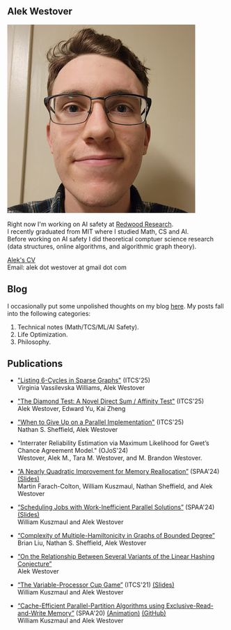 ## Alek Westover
![Alek Westover](alek.jpg)

Right now I'm working on AI safety at [Redwood Research](https://redwoodresearch.substack.com/).  
I recently graduated from MIT where I studied Math, CS and AI.  
Before working on AI safety I did theoretical comptuer science research  
(data structures, online algorithms, and algorithmic graph theory).  

[Alek's CV](cv.pdf)  
Email: alek dot westover at gmail dot com

## Blog
I occasionally put some unpolished thoughts on my blog [here](https://alekw.com).
My posts fall into the following categories:

1. Technical notes (Math/TCS/ML/AI Safety).
2. Life Optimization.
3. Philosophy.

## Publications

- ["Listing 6-Cycles in Sparse Graphs"](https://arxiv.org/abs/2411.07499) (ITCS'25)  
Virginia Vassilevska Williams, Alek Westover  

- ["The Diamond Test: A Novel Direct Sum / Affinity Test"](http://arxiv.org/abs/2409.10464) (ITCS'25)  
Alek Westover, Edward Yu, Kai Zheng  

- ["When to Give Up on a Parallel Implementation"](https://arxiv.org/abs/2408.16092) (ITCS'25)  
Nathan S. Sheffield, Alek Westover  

- "Interrater Reliability Estimation via Maximum Likelihood for Gwet’s Chance Agreement Model." (OJoS'24)  
Westover, Alek M., Tara M. Westover, and M. Brandon Westover.  

- [“A Nearly Quadratic Improvement for Memory Reallocation”](https://arxiv.org/abs/2405.12152) (SPAA'24) [(Slides)](images/alloc-presentation.pdf)  
Martin Farach-Colton, William Kuszmaul, Nathan Sheffield, and Alek Westover  

- [“Scheduling Jobs with Work-Inefficient Parallel Solutions”](https://arxiv.org/abs/2405.11986) (SPAA'24) [(Slides)](images/serpar-presentation.pdf)  
William Kuszmaul and Alek Westover  

- [“Complexity of Multiple-Hamiltonicity in Graphs of Bounded Degree”](https://arxiv.org/abs/2405.16270)  
Brian Liu, Nathan S. Sheffield, Alek Westover  

- [“On the Relationship Between Several Variants of the Linear Hashing Conjecture”](https://arxiv.org/abs/2307.13016)  
Alek Westover  

- [“The Variable-Processor Cup Game”](https://arxiv.org/abs/2012.00127) (ITCS'21) [(Slides)](images/cupgame-presentation.pdf)  
William Kuszmaul and Alek Westover  

- [“Cache-Efficient Parallel-Partition Algorithms using Exclusive-Read-and-Write Memory”](https://arxiv.org/abs/2004.12532) (SPAA'20) [(Animation)](https://parallelPartition.surge.sh) [(GitHub)](https://github.com/awestover/Parallel-Partition)  
William Kuszmaul and Alek Westover  

